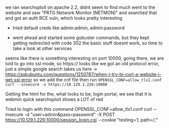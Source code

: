we ran searchsploit on apache 2.2, didnt seem to find much
went to the website and saw "PRTG Network Monitor (NETMON)" and searched that and got an auth RCE vuln, which looks pretty interesting
- tried default creds like admin:admin, admin:password

- went ahead and started some gobuster commands, but they kept getting redirected with code 302
the basic stuff doesnt work, so time to take a look at other services

seems like there is something interesting on port 10000, going there, we are told to go into ssl mode, so https://
looks like we got an old protocol error, just a simple google search takes us here -> https://askubuntu.com/questions/1250787/when-i-try-to-curl-a-website-i-get-ssl-error
so we add the cnf file then run 
`OPENSSL_CONF=allow_tls1.conf curl --insecure -v https://10.129.1.226:10000`

Getting the html for the, what looks to be, login portal, we see that it is webmin
quick searchsploit shows a LOT of red

Tried to login with this command
OPENSSL_CONF=allow_tls1.conf curl --insecure -d "user=admin&pass=password" -X POST https://10.129.1.226:10000/session_login.cgi --cookie "testing=1; path=/;"